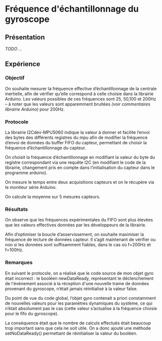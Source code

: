 # Fréquence d'échantillonnage du gyroscope

## Présentation

*TODO ...*

## Expérience

### Objectif

On souhaite mesurer la fréquence effective d’échantillonnage de la centrale inertielle, afin de vérifier qu’elle correspond à celle choisie dans la librairie Arduino. Les valeurs possibles de ces fréquences sont 25, 50,100 et 200Hz – à noter que les valeurs sont apparemment bruitées *(voir commentaires librairie Arduino)* pour 200Hz.

### Protocole

La librairie I2Cdev-MPU5060 indique la valeur à donner et facilite l’envoi des bytes des différents registres du mpu afin de modifier la fréquence d’envoi de données du buffer FIFO du capteur, permettant de choisir la fréquence d’échantillonnage du capteur. 

On choisit la fréquence d’échantillonnage en modifiant la valeur du byte du registre correspondant via une requête I2C (en modifiant le code de la librairie, changement pris en compte dans l’initialisation du capteur dans le programme arduino).

On mesure le temps entre deux acquisitions capteurs et on le récupère via le moniteur série Arduino.

On calcule la moyenne sur 5 mesures capteurs.



### Résultats

On observe que les fréquences expérimentales du FIFO sont plus élevées que les valeurs effectives données par les développeurs de la librairie.

Afin d’optimiser la boucle d’asservissement, on souhaite maximiser la fréquence de lecture de données capteur. Il s’agit maintenant de vérifier ou non si les données sont suffisamment fiables, dans le cas où f=200Hz et f=100Hz.

### Remarques

En suivant le protocole, on a réalisé que le code source de mon objet gyro était incorrect : le booléen newDataReady, représentant le déclenchement de l'évènement associé à la réception d'une nouvelle trame de données provenant du gyroscope,  n’était jamais réinitialisé à la valeur false. 

Du point de vue du code global, l’objet gyro contenait a priori constamment de nouvelles valeurs pour les paramètres dynamiques du système, ce qui n’était absolument pas le cas (cette valeur s’actualise à la fréquence choisie pour le fifo du gyroscope). 

La conséquence était que le nombre de calculs effectués était beaucoup trop important sans que cela ne soit utile. On a donc ajouté une méthode setNoDataReady() permettant de réinitialiser la valeur du booléen.